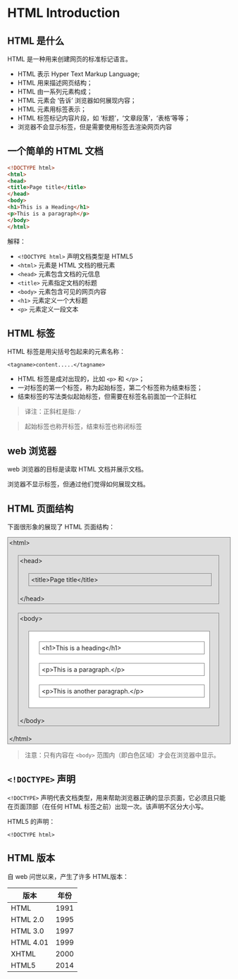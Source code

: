 # HTML Introduction

## HTML 是什么

HTML 是一种用来创建网页的标准标记语言。

- HTML 表示 Hyper Text Markup Language;
- HTML 用来描述网页结构；
- HTML 由一系列元素构成；
- HTML 元素会 ‘告诉’ 浏览器如何展现内容；
- HTML 元素用标签表示；
- HTML 标签标记内容片段，如 ‘标题’，‘文章段落’，‘表格’等等；
- 浏览器不会显示标签，但是需要使用标签去渲染网页内容

## 一个简单的 HTML 文档

```html
<!DOCTYPE html>
<html>
<head>
<title>Page title</title>
</head>
<body>
<h1>This is a Heading</h1>
<p>This is a paragraph</p>
</body>
</html>
```

解释：

- `<!DOCTYPE html>` 声明文档类型是 HTML5
- `<html>` 元素是 HTML 文档的根元素
- `<head>` 元素包含文档的元信息
- `<title>` 元素指定文档的标题
- `<body>` 元素包含可见的网页内容
- `<h1>` 元素定义一个大标题
- `<p>` 元素定义一段文本

## HTML 标签

HTML 标签是用尖括号包起来的元素名称：

`<tagname>content.....</tagname>`

- HTML 标签是成对出现的，比如 `<p>`  和 `</p>`；
- 一对标签的第一个标签，称为起始标签，第二个标签称为结束标签；
- 结束标签的写法类似起始标签，但需要在标签名前面加一个正斜杠

> 译注：正斜杠是指: `/`

> 起始标签也称开标签，结束标签也称闭标签

## web 浏览器

web 浏览器的目标是读取 HTML 文档并展示文档。

浏览器不显示标签，但通过他们觉得如何展现文档。

## HTML 页面结构

下面很形象的展现了 HTML 页面结构：

<div style="width:99%;border:1px solid grey;padding:3px;margin:0;background-color:#ddd">&lt;html&gt;
<div style="width:90%;border:1px solid grey;padding:3px;margin:20px">&lt;head&gt;
<div style="width:90%;border:1px solid grey;padding:5px;margin:20px">&lt;title&gt;Page title&lt;/title&gt;
</div>
&lt;/head&gt;
</div>
<div style="width:90%;border:1px solid grey;padding:3px;margin:20px;background-color:#ddd">&lt;body&gt;
<div style="width:90%;border:1px solid grey;padding:3px;margin:20px;background-color:#fff">
<div style="width:90%;border:1px solid grey;padding:5px;margin:20px">&lt;h1&gt;This is a heading&lt;/h1&gt;</div>
<div style="width:90%;border:1px solid grey;padding:5px;margin:20px">&lt;p&gt;This is a paragraph.&lt;/p&gt;</div>
<div style="width:90%;border:1px solid grey;padding:5px;margin:20px">&lt;p&gt;This is another paragraph.&lt;/p&gt;</div>
</div>
&lt;/body&gt;
</div>
&lt;/html&gt;
</div>

> 注意：只有内容在 `<body>` 范围内（即白色区域）才会在浏览器中显示。

## `<!DOCTYPE>` 声明

`<!DOCTYPE>` 声明代表文档类型，用来帮助浏览器正确的显示页面，它必须且只能在页面顶部（在任何 HTML 标签之前）出现一次。该声明不区分大小写。

HTML5 的声明：

`<!DOCTYPE html>`

## HTML 版本

自 web 问世以来，产生了许多 HTML版本：

| 版本      | 年份 |
| --------- | ---- |
| HTML      | 1991 |
| HTML 2.0  | 1995 |
| HTML 3.0  | 1997 |
| HTML 4.01 | 1999 |
| XHTML     | 2000 |
| HTML5     | 2014 |
